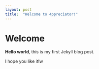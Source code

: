 ```yaml
---
layout: post
title:  "Welcome to 4ppreciator!"
---
```


# Welcome

**Hello world**, this is my first Jekyll blog post.

I hope you like it!w
